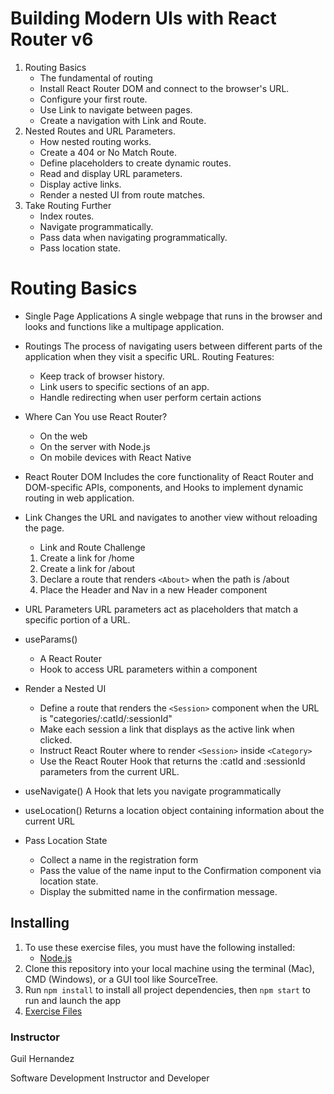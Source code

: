 # Building Modern UIs with React Router v6
1. Routing Basics
    - The fundamental of routing
    - Install React Router DOM and connect to the browser's URL.
    - Configure your first route.
    - Use Link to navigate between pages.
    - Create a navigation with Link and Route.
2. Nested Routes and URL Parameters.
    - How nested routing works.
    - Create a 404 or No Match Route.
    - Define placeholders to create dynamic routes.
    - Read and display URL parameters.
    - Display active links.
    - Render a nested UI from route matches.
3. Take Routing Further
    - Index routes.
    - Navigate programmatically.
    - Pass data when navigating programmatically.
    - Pass location state.


# Routing Basics
- Single Page Applications
    A single webpage that runs in the browser and looks and functions like a multipage application.
- Routings
    The process of navigating users between different parts of the application when they visit a specific URL.
    Routing Features:
    - Keep track of browser history.
    - Link users to specific sections of an app.
    - Handle redirecting when user perform certain actions
- Where Can You use React Router?
    - On the web
    - On the server with Node.js
    - On mobile devices with React Native
- React Router DOM
    Includes the core functionality of React Router and DOM-specific APIs, components, and Hooks to implement dynamic routing in web application.
- Link
    Changes the URL and navigates to another view without reloading the page.
    - Link and Route Challenge
    1. Create a link for /home
    2. Create a link for /about
    3. Declare a route that renders `<About>` when the path is /about
    4. Place the Header and Nav in a new Header component

- URL Parameters
    URL parameters act as placeholders that match a specific portion of a URL.
- useParams()
    - A React Router
    - Hook to access URL parameters within a component
- Render a Nested UI
    - Define a route that renders the `<Session>` component when the URL is "categories/:catId/:sessionId"
    - Make each session a link that displays as the active link when clicked.
    - Instruct React Router where to render `<Session>` inside `<Category>`
    - Use the React Router Hook that returns the :catId and :sessionId parameters from the current URL.
- useNavigate()
    A Hook that lets you navigate programmatically
- useLocation()
    Returns a location object containing information about the current URL
- Pass Location State
    - Collect a name in the registration form
    - Pass the value of the name input to the Confirmation component via location state.
    - Display the submitted name in the confirmation message.

## Installing
1. To use these exercise files, you must have the following installed:
	- [Node.js](https://nodejs.org/en/)
2. Clone this repository into your local machine using the terminal (Mac), CMD (Windows), or a GUI tool like SourceTree.
3. Run `npm install` to install all project dependencies, then `npm start` to run and launch the app
4. [Exercise Files](https://github.com/LinkedInLearning/building-modern-uis-with-react-router-v6-2495079)

### Instructor

Guil Hernandez 
                            
Software Development Instructor and Developer

